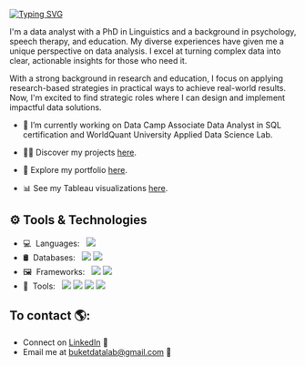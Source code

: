 [![Typing SVG](https://readme-typing-svg.herokuapp.com?color=56bff0&lines=Hi+I'm+Buket)](https://git.io/typing-svg)


I'm a data analyst with a PhD in Linguistics and a background in psychology, speech therapy, and education. My diverse experiences have given me a unique perspective on data analysis. I excel at turning complex data into clear, actionable insights for those who need it.

With a strong background in research and education, I focus on applying research-based strategies in practical ways to achieve real-world results. Now, I'm excited to find strategic roles where I can design and implement impactful data solutions.

- 🌱 I’m currently working on Data Camp Associate Data Analyst in SQL certification and WorldQuant University Applied Data Science Lab.
  
- 👨‍💻 Discover my projects [here](https://github.com/Buket-Oz?tab=repositories).

- 📄 Explore my portfolio [here](https://drive.google.com/file/d/1l6ddLnmmWYZn71Nq6fhz7oF4V_bBEtXI/view?usp=sharing).
  
- 📊 See my Tableau visualizations [here](https://public.tableau.com/app/profile/buket.oztekin/vizzes).


## ⚙ Tools & Technologies

- 💻&nbsp;&nbsp;Languages:&nbsp;&nbsp;&nbsp;[<img src="https://img.shields.io/badge/-Python-333333?style=flat&logo=python&logoColor=3776AB">](https://www.python.org/)&nbsp;
- 🛢&nbsp;&nbsp;Databases:&nbsp;&nbsp;&nbsp;[<img src="https://img.shields.io/badge/-PostgreSQL-333333?style=flat&logo=postgresql&logoColor=4169E1">](https://www.postgresql.org/)&nbsp;[<img src="https://img.shields.io/badge/-MySQL-333333?style=flat&logo=mysql&logoColor=4479A1">](https://www.mysql.com/)&nbsp;
- 🖼&nbsp;&nbsp;Frameworks:&nbsp;&nbsp;&nbsp;[<img src="https://img.shields.io/badge/-Pandas-333333?style=flat&logo=pandas&logoColor=150458">](https://pandas.pydata.org/)&nbsp;[<img src="https://img.shields.io/badge/-NumPy-333333?style=flat&logo=numpy&logoColor=013243">](https://numpy.org/)
- 🔧&nbsp;&nbsp;Tools:&nbsp;&nbsp;&nbsp;[<img src="http://img.shields.io/badge/-Git-333333?style=flat&logo=git&logoColor=F1502F">](https://git-scm.com/)&nbsp;[<img src="http://img.shields.io/badge/-GitHub-333333?style=flat&logo=github&logoColor=FFFFFF">](https://github.com/)&nbsp;[<img src="https://img.shields.io/badge/-Tableau-333333?style=flat&logo=tableau&logoColor=E97627">](https://www.tableau.com/)&nbsp;[<img src="https://img.shields.io/badge/-Jupyter-333333?style=flat&logo=jupyter&logoColor=F37626">](https://jupyter.org/)

## To contact 🌎: 
- Connect on <a href="https://www.linkedin.com/in/buketoztekin/">LinkedIn</a> 💼
- Email me at [buketdatalab@gmail.com](mailto:buketoztekin@gmail.com) 📧
